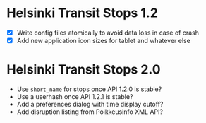 Helsinki Transit Stops 1.2
==========================

* [X] Write config files atomically to avoid data loss in case of crash
* [X] Add new application icon sizes for tablet and whatever else

Helsinki Transit Stops 2.0
==========================

* Use `short_name` for stops once API 1.2.0 is stable?
* Use a userhash once API 1.2.1 is stable?
* Add a preferences dialog with time display cutoff?
* Add disruption listing from Poikkeusinfo XML API?
